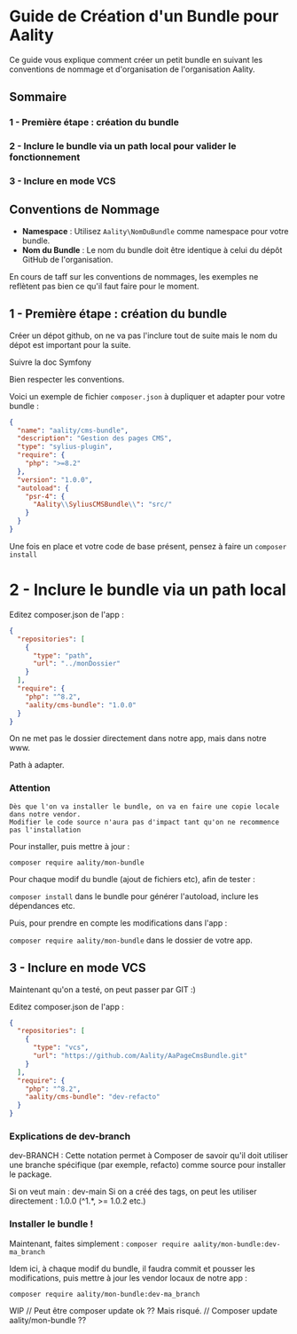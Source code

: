 # Guide de Création d'un Bundle pour Aality

Ce guide vous explique comment créer un petit bundle en suivant les conventions de nommage et d'organisation de l'organisation Aality.

## Sommaire
### 1 - Première étape : création du bundle
### 2 - Inclure le bundle via un path local pour valider le fonctionnement
### 3 - Inclure en mode VCS


## Conventions de Nommage

- **Namespace** : Utilisez `Aality\NomDuBundle` comme namespace pour votre bundle.
- **Nom du Bundle** : Le nom du bundle doit être identique à celui du dépôt GitHub de l'organisation.


En cours de taff sur les conventions de nommages, les exemples ne reflètent pas bien ce qu'il faut faire pour le moment.

## 1 - Première étape : création du bundle

Créer un dépot github, on ne va pas l'inclure tout de suite mais le nom du dépot est important pour la suite.

Suivre la doc Symfony

Bien respecter les conventions.

Voici un exemple de fichier `composer.json` à dupliquer et adapter pour votre bundle :

```json
{
  "name": "aality/cms-bundle",
  "description": "Gestion des pages CMS",
  "type": "sylius-plugin",
  "require": {
    "php": ">=8.2"
  },
  "version": "1.0.0",
  "autoload": {
    "psr-4": {
      "Aality\\SyliusCMSBundle\\": "src/"
    }
  }
}

```

Une fois en place et votre code de base présent, pensez à faire un ``composer install``

# 2 - Inclure le bundle via un path local


Editez composer.json de l'app :

```json
{
  "repositories": [
    {
      "type": "path",
      "url": "../monDossier"
    }
  ],
  "require": {
    "php": "^8.2",
    "aality/cms-bundle": "1.0.0"
  }
}
````

On ne met pas le dossier directement dans notre app, mais dans notre www. 

Path à adapter.

### Attention 
```text 
Dès que l'on va installer le bundle, on va en faire une copie locale dans notre vendor.
Modifier le code source n'aura pas d'impact tant qu'on ne recommence pas l'installation
````
Pour installer, puis mettre à jour : 

``composer require aality/mon-bundle``

Pour chaque modif du bundle (ajout de fichiers etc), afin de tester : 

``composer install`` dans le bundle pour générer l'autoload, inclure les dépendances etc.

Puis, pour prendre en compte les modifications dans l'app : 

``composer require aality/mon-bundle`` dans le dossier de votre app.



## 3 - Inclure en mode VCS

Maintenant qu'on a testé, on peut passer par GIT :)

Editez composer.json de l'app : 

```json
{
  "repositories": [
    {
      "type": "vcs",
      "url": "https://github.com/Aality/AaPageCmsBundle.git"
    }
  ],
  "require": {
    "php": "^8.2",
    "aality/cms-bundle": "dev-refacto"
  }
}
````

### Explications de dev-branch
dev-BRANCH : Cette notation permet à Composer de savoir qu'il doit utiliser une branche spécifique (par exemple, refacto) comme source pour installer le package.

Si on veut main : dev-main
Si on a créé des tags, on peut les utiliser directement : 1.0.0 (^1.*, >= 1.0.2 etc.)

### Installer le bundle !

Maintenant, faites simplement : 
``composer require aality/mon-bundle:dev-ma_branch``


Idem ici, à chaque modif du bundle, il faudra commit et pousser les modifications, puis mettre à jour les vendor locaux de notre app : 

``composer require aality/mon-bundle:dev-ma_branch``


WIP
// Peut être composer update ok ?? Mais risqué.
// Composer update aality/mon-bundle ??
